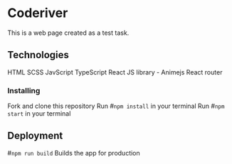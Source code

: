 # Coderiver

This is a web page created as a test task.

## Technologies

HTML
SCSS
JavScript
TypeScript
React
JS library - Animejs
React router


### Installing

Fork and clone this repository
Run #`npm install` in your terminal
Run #`npm start` in your terminal

## Deployment
#`npm run build`
Builds the app for production
